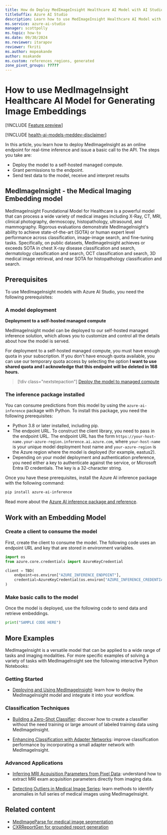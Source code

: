 ```yaml
---
title: How do Deploy MedImageInsight Healthcare AI Model with AI Studio
titleSuffix: Azure AI Studio
description: Learn how to use MedImageInsight Healthcare AI Model with Azure AI Studio.
ms.service: azure-ai-studio
manager: scottpolly
ms.topic: how-to
ms.date: 09/30/2024
ms.reviewer: itarapov
reviewer: fkriti
ms.author: mopeakande
author: msakande
ms.custom: references_regions, generated
zone_pivot_groups: ?????
---
```


# How to use MedImageInsight Healthcare AI Model for Generating Image Embeddings

[!INCLUDE [Feature preview](~/reusable-content/ce-skilling/azure/includes/ai-studio/includes/feature-preview.md)]

[!INCLUDE [health-ai-models-meddev-disclaimer](../../includes/health-ai-models-meddev-disclaimer.md)]

In this article, you learn how to deploy MedImageInsight as an online endpoint for real-time inference and issue a basic call to the API. The steps you take are:

* Deploy the model to a self-hosted managed compute.
* Grant permissions to the endpoint.
* Send test data to the model, receive and interpret results

## MedImageInsight - the Medical Imaging Embedding model
MedImageInsight Foundational Model for Healthcare is a powerful model that can process a wide variety of medical images including X-Ray, CT, MRI, clinical photography, dermoscopy, histopathology, ultrasound, and mammography. Rigorous evaluations demonstrate MedImageInsight's ability to achieve state-of-the-art (SOTA) or human expert level performance across classification, image-image search, and fine-tuning tasks.  Specifically, on public datasets, MedImageInsight achieves or exceeds SOTA in chest X-ray disease classification and search, dermatology classification and search, OCT classification and search, 3D medical image retrieval, and near SOTA for histopathology classification and search.  

## Prerequisites

To use MedImageInsight models with Azure AI Studio, you need the following prerequisites:

### A model deployment

**Deployment to a self-hosted managed compute**

MedImageInsight model can be deployed to our self-hosted managed inference solution, which allows you to customize and control all the details about how the model is served.

For deployment to a self-hosted managed compute, you must have enough quota in your subscription. If you don't have enough quota available, you can use our temporary quota access by selecting the option **I want to use shared quota and I acknowledge that this endpoint will be deleted in 168 hours.**

> [!div class="nextstepaction"]
> [Deploy the model to managed compute](../concepts/deployments-overview.md)

### The inference package installed

You can consume predictions from this model by using the `azure-ai-inference` package with Python. To install this package, you need the following prerequisites:

* Python 3.8 or later installed, including pip.
* The endpoint URL. To construct the client library, you need to pass in the endpoint URL. The endpoint URL has the form `https://your-host-name.your-azure-region.inference.ai.azure.com`, where `your-host-name` is your unique model deployment host name and `your-azure-region` is the Azure region where the model is deployed (for example, eastus2).
* Depending on your model deployment and authentication preference, you need either a key to authenticate against the service, or Microsoft Entra ID credentials. The key is a 32-character string.
  
Once you have these prerequisites, install the Azure AI inference package with the following command:

```bash
pip install azure-ai-inference
```

Read more about the [Azure AI inference package and reference](https://aka.ms/azsdk/azure-ai-inference/python/reference).

## Work with an Embedding Model

### Create a client to consume the model

First, create the client to consume the model. The following code uses an endpoint URL and key that are stored in environment variables.


```python
import os
from azure.core.credentials import AzureKeyCredential

client = TBD(
    endpoint=os.environ["AZURE_INFERENCE_ENDPOINT"],
    credential=AzureKeyCredential(os.environ["AZURE_INFERENCE_CREDENTIAL"]),
)
```

### Make basic calls to the model

Once the model is deployed, use the following code to send data and retrieve embeddings.

```python
print("SAMPLE CODE HERE")
```


## More Examples 
MedImageInsight is a versatile model that can be applied to a wide range of tasks and imaging modalities. For more specific examples of solving a variety of tasks with MedImageInsight see the following interactive Python Notebooks: 

### Getting Started
* [Deploying and Using MedImageInsight](https://github.com/Azure/azureml-examples/tree/main/sdk/python/foundation-models/healthcare-ai/medimageinsight/deploy.ipynb): learn how to deploy the MedImageInsight model and integrate it into your workflow.

### Classification Techniques
* [Building a Zero-Shot Classifier](https://github.com/Azure/azureml-examples/tree/main/sdk/python/foundation-models/healthcare-ai/medimageinsight/zero-shot.ipynb): discover how to create a classifier without the need training or large amount of labeled training data using MedImageInsight.

* [Enhancing Classification with Adapter Networks](https://github.com/Azure/azureml-examples/tree/main/sdk/python/foundation-models/healthcare-ai/medimageinsight/adapter.ipynb): improve classification performance by incorporating a small adapter network with MedImageInsight.

### Advanced Applications
* [Inferring MRI Acquisition Parameters from Pixel Data](https://github.com/Azure/azureml-examples/tree/main/sdk/python/foundation-models/healthcare-ai/medimageinsight/exam-parameter.ipynb): understand how to extract MRI exam acquisition parameters directly from imaging data.

* [Detecting Outliers in Medical Image Series](https://github.com/Azure/azureml-examples/tree/main/sdk/python/foundation-models/healthcare-ai/medimageinsight/outlier.ipynb): learn methods to identify anomalies in full series of medical images using MedImageInsight.


## Related content

* [MedImageParse for medical image segmentation](./deploy-medimageparse)
* [CXRReportGen for grounded report generation](./deploy-cxrreportgen.md)
